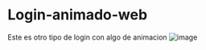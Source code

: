 # Login-animado-web
Este es otro tipo de login con algo de animacion
![image](https://github.com/nieldro/Login-animado-web/assets/129008468/4157dc5f-bce4-4f4c-a540-00d4674903da)
